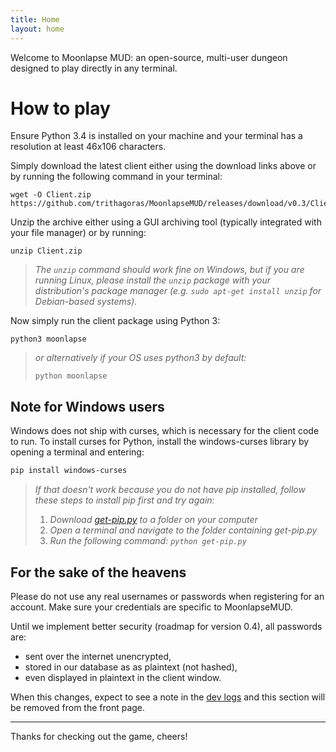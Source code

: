 ```yaml
---
title: Home
layout: home
---
```

Welcome to Moonlapse MUD: an open-source, multi-user dungeon designed to play directly in any terminal.

# How to play

Ensure Python 3.4 is installed on your machine and your terminal has a resolution at least 46x106 characters.

Simply download the latest client either using the download links above or by running the following command in your terminal:

```shell
wget -O Client.zip https://github.com/trithagoras/MoonlapseMUD/releases/download/v0.3/Client.zip
```

Unzip the archive either using a GUI archiving tool (typically integrated with your file manager) or by running:

```shell
unzip Client.zip
```

> *The `unzip` command should work fine on Windows, but if you are running Linux, please install the `unzip` package with your distribution's package manager (e.g. `sudo apt-get install unzip` for Debian-based systems).*

Now simply run the client package using Python 3:

```shell
python3 moonlapse
```

> *or alternatively if your OS uses python3 by default:*
>
> ```shell
> python moonlapse
> ```

## Note for Windows users

Windows does not ship with curses, which is necessary for the client code to run. To install curses for Python, install the windows-curses library by opening a terminal and entering:

```powershell
pip install windows-curses
```

> *If that doesn't work because you do not have pip installed, follow these steps to install pip first and try again:*
>
> 1. *Download [get-pip.py](https://bootstrap.pypa.io/get-pip.py) to a folder on your computer*
> 2. *Open a terminal and navigate to the folder containing get-pip.py*
> 3. *Run the following command: `python get-pip.py`*

## For the sake of the heavens

Please do not use any real usernames or passwords when registering for an account. Make sure your credentials are specific to MoonlapseMUD.

Until we implement better security (roadmap for version 0.4), all passwords are:

* sent over the internet unencrypted,
* stored in our database as as plaintext (not hashed),
* even displayed in plaintext in the client window.

When this changes, expect to see a note in the [dev logs](https://moonlapse.net/blog) and this section will be removed from the front page.

---

Thanks for checking out the game, cheers!